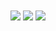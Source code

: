 <div style="display: inline_block">
  <img align="center" heigth="60" src="https://img.shields.io/badge/HTML5-E34F26?style=for-the-badge&logo=html5&logoColor=white">
  <img align="center" heigth="60" src="https://img.shields.io/badge/CSS3-1572B6?style=for-the-badge&logo=css3&logoColor=white">
  <img align="center" heigth="60" src="https://img.shields.io/badge/Angular-DD0031?style=for-the-badge&logo=angular&logoColor=white">
</div>
